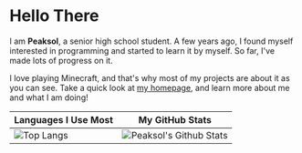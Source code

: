 # Hello There
I am **Peaksol**, a senior high school student. A few years ago, I found myself interested in programming and started to learn it by myself. So far, I've made lots of progress on it.

I love playing Minecraft, and that's why most of my projects are about it as you can see. Take a quick look at [my homepage](https://travindreek.github.io), and learn more about me and what I am doing!

| Languages I Use Most | My GitHub Stats |
| - | - |
| ![Top Langs](https://github-readme-stats.vercel.app/api/top-langs/?username=TravinDreek) | ![Peaksol's Github Stats](https://github-readme-stats.vercel.app/api?username=TravinDreek&show_icons=true) |